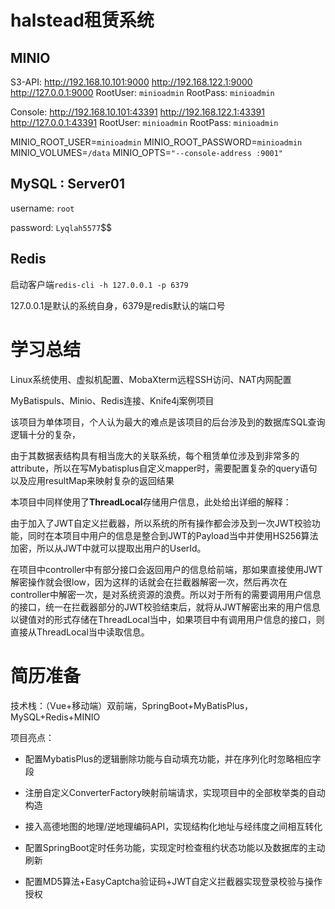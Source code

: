 # halstead租赁系统

## MINIO

S3-API: http://192.168.10.101:9000  http://192.168.122.1:9000  http://127.0.0.1:9000
RootUser: `minioadmin`
RootPass: `minioadmin`

Console: http://192.168.10.101:43391 http://192.168.122.1:43391 http://127.0.0.1:43391
RootUser: `minioadmin`
RootPass: `minioadmin`

MINIO_ROOT_USER=`minioadmin`
MINIO_ROOT_PASSWORD=`minioadmin`
MINIO_VOLUMES=`/data`
MINIO_OPTS=`"--console-address :9001"`



## MySQL : Server01

username: `root`

password: `Lyqlah5577`$$



## Redis

启动客户端`redis-cli -h 127.0.0.1 -p 6379`

127.0.0.1是默认的系统自身，6379是redis默认的端口号



# 学习总结

Linux系统使用、虚拟机配置、MobaXterm远程SSH访问、NAT内网配置

MyBatispuls、Minio、Redis连接、Knife4j案例项目



该项目为单体项目，个人认为最大的难点是该项目的后台涉及到的数据库SQL查询逻辑十分的复杂，

由于其数据表结构具有相当庞大的关联系统，每个租赁单位涉及到非常多的attribute，所以在写Mybatisplus自定义mapper时，需要配置复杂的query语句以及应用resultMap来映射复杂的返回结果



本项目中同样使用了**ThreadLocal**存储用户信息，此处给出详细的解释：

由于加入了JWT自定义拦截器，所以系统的所有操作都会涉及到一次JWT校验功能，同时在本项目中用户的信息是整合到JWT的Payload当中并使用HS256算法加密，所以从JWT中就可以提取出用户的UserId。

在项目中controller中有部分接口会返回用户的信息给前端，那如果直接使用JWT解密操作就会很low，因为这样的话就会在拦截器解密一次，然后再次在controller中解密一次，是对系统资源的浪费。所以对于所有的需要调用用户信息的接口，统一在拦截器部分的JWT校验结束后，就将从JWT解密出来的用户信息以键值对的形式存储在ThreadLocal当中，如果项目中有调用用户信息的接口，则直接从ThreadLocal当中读取信息。



# 简历准备

技术栈：（Vue+移动端）双前端，SpringBoot+MyBatisPlus，MySQL+Redis+MINIO

项目亮点：

* 配置MybatisPlus的逻辑删除功能与自动填充功能，并在序列化时忽略相应字段

* 注册自定义ConverterFactory映射前端请求，实现项目中的全部枚举类的自动构造

* 接入高德地图的地理/逆地理编码API，实现结构化地址与经纬度之间相互转化

* 配置SpringBoot定时任务功能，实现定时检查租约状态功能以及数据库的主动刷新

* 配置MD5算法+EasyCaptcha验证码+JWT自定义拦截器实现登录校验与操作授权
